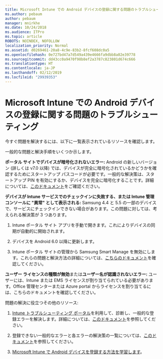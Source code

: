 ```yaml
---
title: Microsoft Intune での Android デバイスの登録に関する問題のトラブルシューティング
ms.author: pebaum
author: pebaum
manager: mnirkhe
ms.date: 10/24/2018
ms.audience: ITPro
ms.topic: article
ROBOTS: NOINDEX, NOFOLLOW
localization_priority: Normal
ms.assetid: d0269461-20a8-4c9e-83b2-8fcf608dc0a5
ms.openlocfilehash: 0e727bd47a7d549a439e4666fa9dbb8a02e39778
ms.sourcegitcommit: dd43cc0a9470f98b8ef2a3787c823801d674c666
ms.translationtype: HT
ms.contentlocale: ja-JP
ms.lasthandoff: 02/12/2019
ms.locfileid: "29939353"
---
```

# <a name="troubleshoot-issues-with-enrolling-android-devices-in-microsoft-intune"></a>Microsoft Intune での Android デバイスの登録に関する問題のトラブルシューティング

今すぐ問題を解決するには、以下に一覧表示されているリソースを確認します。
  
一般的な問題と解決手順をいくつか示します。
  
 **ポータル サイトでデバイスが暗号化されないエラー:** Android の新しいバージョン (詳しくは v7.0 以降) では、デバイスが完全に暗号化されているかどうかを確認するためにスタートアップ パスコードが必要です。一般的な解決策は、スタートアップ PIN を有効にするか、デバイスを完全に暗号化することです。詳細については、[このドキュメント](https://docs.microsoft.com/intune-user-help/your-device-appears-encrypted-but-cp-says-otherwise-android)をご確認ください。 
  
 **デバイスが Intune サービスでのチェックインに失敗する、または Intune 管理コンソールに "異常" として表示される:** Samsung 4.4 と 5.5 の一部のデバイスで、サービスにチェックインできない場合があります。この問題に対しては、考えられる解決策が 3 つあります。 
  
1. Intune ポータル サイト アプリを手動で開きます。これによりデバイスの同期が自動的に開始されます。
    
2. デバイスを Android 6.0 以降に更新します。
    
3. Intune ポータル サイトの管理から Samsung Smart Manage を無効にします。これらの問題と解決方法の詳細については、[こちらのドキュメント](https://docs.microsoft.com/intune-classic/Troubleshoot/troubleshoot-device-enrollment-in-intune#devices-fail-to-check-in-with-the-intune-service-and-display-as-unhealthy-in-the-intune-admin-console)を確認してください。 
    
 **ユーザー ライセンスの種類が無効**または**ユーザー名が認識されないエラー:** ユーザーには、Intune または EMS ライセンスが割り当てられている必要があります。Office 管理センターまたは Azure portal からライセンスを割り当てるには、こちらのドキュメントを確認してください。 
  
問題の解決に役立つその他のリソース:
  
1. [Intune トラブルシューティング ポータル](https://devicemanagement.microsoft.com/#blade/Microsoft_Intune_DeviceSettings/TroubleshootBlade)を利用して、診断し、一般的な登録エラーを解決します。詳細については、[このドキュメント](https://docs.microsoft.com/intune/help-desk-operators)を参照してください。 
    
2. 登録できない一般的なエラーと各エラーの解決策の一覧については、[このドキュメント](https://docs.microsoft.com/intune-classic/Troubleshoot/troubleshoot-device-enrollment-in-intune)を参照してください。 
    
3. [Microsoft Intune で Android デバイスを登録する方法を学習します](https://docs.microsoft.com/intune/android-enroll)。
    

